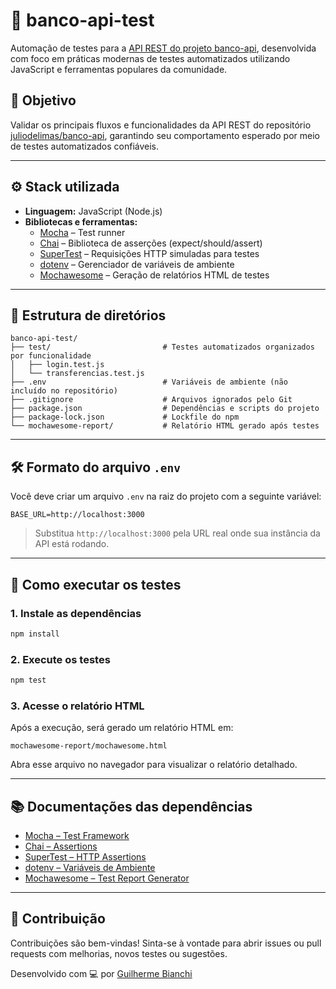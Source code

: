 # 🧪 banco-api-test

Automação de testes para a [API REST do projeto banco-api](https://github.com/juliodelimas/banco-api), desenvolvida com foco em práticas modernas de testes automatizados utilizando JavaScript e ferramentas populares da comunidade.

## 🎯 Objetivo

Validar os principais fluxos e funcionalidades da API REST do repositório [juliodelimas/banco-api](https://github.com/juliodelimas/banco-api), garantindo seu comportamento esperado por meio de testes automatizados confiáveis.

---

## ⚙️ Stack utilizada

- **Linguagem:** JavaScript (Node.js)
- **Bibliotecas e ferramentas:**
  - [Mocha](https://mochajs.org/) – Test runner
  - [Chai](https://www.chaijs.com/) – Biblioteca de asserções (expect/should/assert)
  - [SuperTest](https://github.com/visionmedia/supertest) – Requisições HTTP simuladas para testes
  - [dotenv](https://github.com/motdotla/dotenv) – Gerenciador de variáveis de ambiente
  - [Mochawesome](https://github.com/adamgruber/mochawesome) – Geração de relatórios HTML de testes

---

## 📁 Estrutura de diretórios

```
banco-api-test/
├── test/                         # Testes automatizados organizados por funcionalidade
│   ├── login.test.js              
│   └── transferencias.test.js    
├── .env                          # Variáveis de ambiente (não incluído no repositório)
├── .gitignore                    # Arquivos ignorados pelo Git
├── package.json                  # Dependências e scripts do projeto
├── package-lock.json             # Lockfile do npm
└── mochawesome-report/           # Relatório HTML gerado após testes
```

---

## 🛠️ Formato do arquivo `.env`

Você deve criar um arquivo `.env` na raiz do projeto com a seguinte variável:

```
BASE_URL=http://localhost:3000
```

> Substitua `http://localhost:3000` pela URL real onde sua instância da API está rodando.

---

## 🚀 Como executar os testes

### 1. Instale as dependências

```bash
npm install
```

### 2. Execute os testes

```bash
npm test
```

### 3. Acesse o relatório HTML

Após a execução, será gerado um relatório HTML em:

```
mochawesome-report/mochawesome.html
```

Abra esse arquivo no navegador para visualizar o relatório detalhado.

---

## 📚 Documentações das dependências

- [Mocha – Test Framework](https://mochajs.org/)
- [Chai – Assertions](https://www.chaijs.com/)
- [SuperTest – HTTP Assertions](https://github.com/visionmedia/supertest)
- [dotenv – Variáveis de Ambiente](https://github.com/motdotla/dotenv)
- [Mochawesome – Test Report Generator](https://github.com/adamgruber/mochawesome)

---

## 🤝 Contribuição

Contribuições são bem-vindas! Sinta-se à vontade para abrir issues ou pull requests com melhorias, novos testes ou sugestões.



Desenvolvido com 💻 por [Guilherme Bianchi](https://github.com/GuilhermeBianchii)

